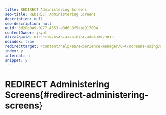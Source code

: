 ```yaml
---
title: REDIRECT Administering Screens
seo-title: REDIRECT Administering Screens
description: null
seo-description: null
uuid: 6d28e0a9-0277-4553-a3d6-8f5abe917894
contentOwner: jsyal
discoiquuid: 01c3cc19-b54b-4a76-ba51-4d0a3d923813
noindex: true
redirecttarget: /content/help/en/experience-manager/6-4/screens/using/administering-screens
index: y
internal: n
snippet: y
---
```


# REDIRECT Administering Screens{#redirect-administering-screens}

